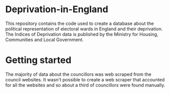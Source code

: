# Deprivation-in-England
This repository contains the code used to create a database about the political representation of electoral wards in England and their deprivation.
The Indices of Deprivation data is published by the Ministry for Housing, Communities and Local Government. 
# Getting started
The majority of data about the councillors was web scraped from the council websites. It wasn't possible to create a web scraper that accounted for all the websites and so about a third of councillors were found manually.
